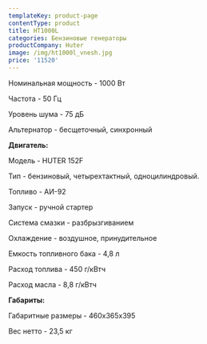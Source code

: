 ```yaml
---
templateKey: product-page
contentType: product
title: HT1000L
categories: Бензиновые генераторы
productCompany: Huter
image: /img/ht1000l_vnesh.jpg
price: '11520'
---
```

Номинальная мощность - 1000 Вт

Частота - 50 Гц

Уровень шума - 75 дБ

Альтернатор - бесщеточный, синхронный

**Двигатель:**

Модель - HUTER 152F

Тип - бензиновый, четырехтактный, одноцилиндровый.

Топливо - АИ-92

Запуск - ручной стартер

Система смазки - разбрызгиванием

Охлаждение - воздушное, принудительное

Емкость топливного бака - 4,8 л

Расход топлива - 450 г/кВтч

Расход масла - 8,8 г/кВтч

**Габариты:**

Габаритные размеры - 460х365х395

Вес нетто - 23,5 кг
